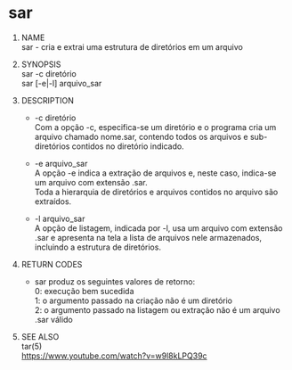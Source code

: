 # sar

1. NAME  
            sar - cria e extrai uma estrutura de diretórios em um arquivo  

2. SYNOPSIS  
            sar -c diretório  
            sar [-e|-l] arquivo_sar  

3. DESCRIPTION  
    * -c diretório  
        Com a opção -c, especifica-se um diretório e o programa cria um arquivo chamado nome.sar, contendo todos os arquivos e sub-diretórios contidos no diretório indicado.  
    * -e arquivo_sar  
        A opção -e indica a extração de arquivos e, neste caso, indica-se um arquivo com extensão .sar.  
        Toda a hierarquia de diretórios e arquivos contidos no arquivo são extraídos.  

    * -l arquivo_sar  
        A opção de listagem, indicada por -l, usa um arquivo com extensão .sar e apresenta na tela a lista de arquivos nele armazenados, incluindo a estrutura de diretórios.  

4. RETURN CODES  
    * sar produz os seguintes valores de retorno:  
        0: execução bem sucedida  
        1: o argumento passado na criação não é um diretório  
        2: o argumento passado na listagem ou extração não é um arquivo .sar válido  

5. SEE ALSO  
        tar(5)  
https://www.youtube.com/watch?v=w9l8kLPQ39c
